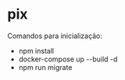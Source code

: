 # pix

Comandos para inicialização:

-   npm install
-   docker-compose up --build -d
-   npm run migrate
